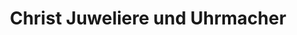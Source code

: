 ---
title: "Christ Juweliere und Uhrmacher"
url: /gummersbach/christ-juweliere-und-uhrmacher/
shop: Schmuck
---